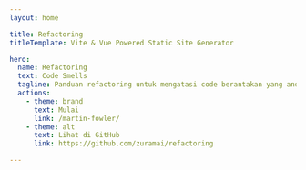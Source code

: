 ```yaml
---
layout: home

title: Refactoring
titleTemplate: Vite & Vue Powered Static Site Generator

hero:
  name: Refactoring
  text: Code Smells
  tagline: Panduan refactoring untuk mengatasi code berantakan yang anda buat.
  actions:
    - theme: brand
      text: Mulai
      link: /martin-fowler/
    - theme: alt
      text: Lihat di GitHub
      link: https://github.com/zuramai/refactoring

---
```


